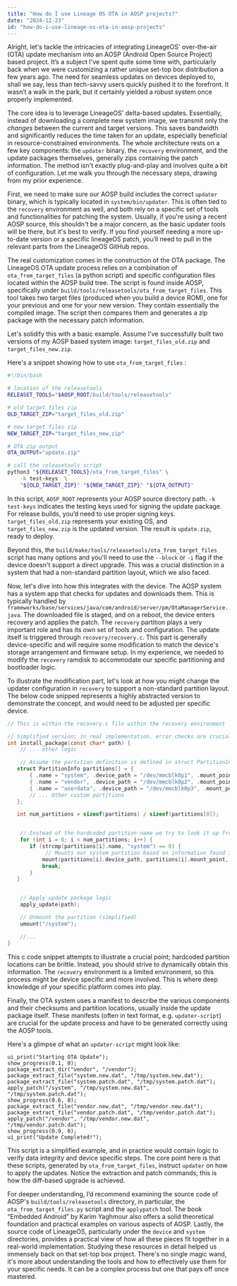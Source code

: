 ```yaml
---
title: "How do I use Lineage OS OTA in AOSP projects?"
date: "2024-12-23"
id: "how-do-i-use-lineage-os-ota-in-aosp-projects"
---
```


Alright, let's tackle the intricacies of integrating LineageOS' over-the-air (OTA) update mechanism into an AOSP (Android Open Source Project) based project. It’s a subject I've spent quite some time with, particularly back when we were customizing a rather unique set-top box distribution a few years ago. The need for seamless updates on devices deployed to, shall we say, less than tech-savvy users quickly pushed it to the forefront. It wasn’t a walk in the park, but it certainly yielded a robust system once properly implemented.

The core idea is to leverage LineageOS' delta-based updates. Essentially, instead of downloading a complete new system image, we transmit only the *changes* between the current and target versions. This saves bandwidth and significantly reduces the time taken for an update, especially beneficial in resource-constrained environments. The whole architecture rests on a few key components: the `updater` binary, the `recovery` environment, and the update packages themselves, generally zips containing the patch information. The method isn't exactly plug-and-play and involves quite a bit of configuration. Let me walk you through the necessary steps, drawing from my prior experience.

First, we need to make sure our AOSP build includes the correct `updater` binary, which is typically located in `system/bin/updater`. This is often tied to the `recovery` environment as well, and both rely on a specific set of tools and functionalities for patching the system. Usually, if you're using a recent AOSP source, this shouldn't be a major concern, as the basic updater tools will be there, but it's best to verify. If you find yourself needing a more up-to-date version or a specific lineageOS patch, you’ll need to pull in the relevant parts from the LineageOS GitHub repos.

The real customization comes in the construction of the OTA package. The LineageOS OTA update process relies on a combination of `ota_from_target_files` (a python script) and specific configuration files located within the AOSP build tree. The script is found inside AOSP, specifically under `build/tools/releasetools/ota_from_target_files`. This tool takes two target files (produced when you build a device ROM), one for your previous and one for your new version. They contain essentially the compiled image. The script then compares them and generates a zip package with the necessary patch information.

Let's solidify this with a basic example. Assume I've successfully built two versions of my AOSP based system image: `target_files_old.zip` and `target_files_new.zip`.

Here's a snippet showing how to use `ota_from_target_files` :

```bash
#!/bin/bash

# location of the releasetools
RELEASET_TOOLS="$AOSP_ROOT/build/tools/releasetools"

# old target files zip
OLD_TARGET_ZIP="target_files_old.zip"

# new target files zip
NEW_TARGET_ZIP="target_files_new.zip"

# OTA zip output
OTA_OUTPUT="update.zip"

# call the releasetools script
python3 "${RELEASET_TOOLS}/ota_from_target_files" \
    -k test-keys  \
    "${OLD_TARGET_ZIP}" "${NEW_TARGET_ZIP}" "${OTA_OUTPUT}"
```

In this script, `AOSP_ROOT` represents your AOSP source directory path. `-k test-keys` indicates the testing keys used for signing the update package. For release builds, you’d need to use proper signing keys. `target_files_old.zip` represents your existing OS, and `target_files_new.zip` is the updated version. The result is `update.zip`, ready to deploy.

Beyond this, the `build/make/tools/releasetools/ota_from_target_files` script has many options and you'll need to use the `--block` or `-i` flag if the device doesn't support a direct upgrade. This was a crucial distinction in a system that had a non-standard partition layout, which we also faced.

Now, let's dive into how this integrates with the device. The AOSP system has a system app that checks for updates and downloads them. This is typically handled by `frameworks/base/services/java/com/android/server/pm/OtaManagerService.java`. The downloaded file is staged, and on a reboot, the device enters recovery and applies the patch. The `recovery` partition plays a very important role and has its own set of tools and configuration. The update itself is triggered through `recovery/recovery.c`. This part is generally device-specific and will require some modification to match the device's storage arrangement and firmware setup. In my experience, we needed to modify the `recovery` ramdisk to accommodate our specific partitioning and bootloader logic.

To illustrate the modification part, let's look at how you might change the updater configuration in `recovery` to support a non-standard partition layout. The below code snipped represents a highly abstracted version to demonstrate the concept, and would need to be adjusted per specific device.

```c
// This is within the recovery.c file within the recovery environment

// Simplified version; in real implementation, error checks are crucial
int install_package(const char* path) {
    // ... other logic

    // Assume the partition definition is defined in struct PartitionInfo
   struct PartitionInfo partitions[] = {
       { .name = "system", .device_path = "/dev/mmcblk0p1", .mount_point = "/system" },
       { .name = "vendor", .device_path = "/dev/mmcblk0p2", .mount_point = "/vendor" },
       { .name = "userdata", .device_path = "/dev/mmcblk0p3", .mount_point = "/data" }
       // ... Other custom partitions
   };

   int num_partitions = sizeof(partitions) / sizeof(partitions[0]);


    // Instead of the hardcoded partition name we try to look it up from defined information
    for (int i = 0; i < num_partitions; i++) {
       if (strcmp(partitions[i].name, "system") == 0) {
            // Mounts our system partition based on information found in array
           mount(partitions[i].device_path, partitions[i].mount_point, "ext4", 0, 0);
           break;
       }
   }


    // Apply update package logic
    apply_update(path);

    // Unmount the partition (simplified)
    umount("/system");

    //...
}

```
This c code snippet attempts to illustrate a crucial point; hardcoded partition locations can be brittle. Instead, you should strive to dynamically obtain this information. The `recovery` environment is a limited environment, so this process might be device specific and more involved. This is where deep knowledge of your specific platform comes into play.

Finally, the OTA system uses a manifest to describe the various components and their checksums and partition locations, usually inside the update package itself. These manifests (often in text format, e.g. `updater-script`) are crucial for the update process and have to be generated correctly using the AOSP tools.

Here's a glimpse of what an `updater-script` might look like:

```
ui_print("Starting OTA Update");
show_progress(0.1, 0);
package_extract_dir("vendor", "/vendor");
package_extract_file("system.new.dat", "/tmp/system.new.dat");
package_extract_file("system.patch.dat", "/tmp/system.patch.dat");
apply_patch("/system", "/tmp/system.new.dat", "/tmp/system.patch.dat");
show_progress(0.6, 0);
package_extract_file("vendor.new.dat", "/tmp/vendor.new.dat");
package_extract_file("vendor.patch.dat", "/tmp/vendor.patch.dat");
apply_patch("/vendor", "/tmp/vendor.new.dat", "/tmp/vendor.patch.dat");
show_progress(0.9, 0);
ui_print("Update Completed!");

```

This script is a simplified example, and in practice would contain logic to verify data integrity and device specific steps. The core point here is that these scripts, generated by `ota_from_target_files`, instruct `updater` on how to apply the updates. Notice the extraction and patch commands; this is how the diff-based upgrade is achieved.

For deeper understanding, I’d recommend examining the source code of AOSP's `build/tools/releasetools` directory, in particular, the `ota_from_target_files.py` script and the `applypatch` tool. The book “Embedded Android” by Karim Yaghmour also offers a solid theoretical foundation and practical examples on various aspects of AOSP. Lastly, the source code of LineageOS, particularly under the `device` and `system` directories, provides a practical view of how all these pieces fit together in a real-world implementation. Studying these resources in detail helped us immensely back on that set-top box project. There's no single magic wand, it's more about understanding the tools and how to effectively use them for your specific needs. It can be a complex process but one that pays off once mastered.
